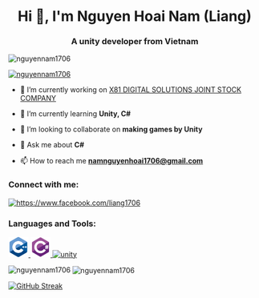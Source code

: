 <h1 align="center">Hi 👋, I'm Nguyen Hoai Nam (Liang)</h1>
<h3 align="center">A unity developer from Vietnam</h3>

<p align="left"> <img src="https://komarev.com/ghpvc/?username=nguyennam1706&label=Profile%20views&color=0e75b6&style=flat" alt="nguyennam1706" /> </p>

<p align="left"> <a href="https://github.com/ryo-ma/github-profile-trophy"><img src="https://github-profile-trophy.vercel.app/?username=nguyennam1706" alt="nguyennam1706" /></a> </p>

- 🔭 I’m currently working on [X81 DIGITAL SOLUTIONS JOINT STOCK COMPANY](https://x81.com.vn/)

- 🌱 I’m currently learning **Unity, C#**

- 👯 I’m looking to collaborate on **making games by Unity**

- 💬 Ask me about **C#**

- 📫 How to reach me **namnguyenhoai1706@gmail.com**

<h3 align="left">Connect with me:</h3>
<p align="left">
<a href="https://fb.com/https://www.facebook.com/liang1706" target="blank"><img align="center" src="https://raw.githubusercontent.com/rahuldkjain/github-profile-readme-generator/master/src/images/icons/Social/facebook.svg" alt="https://www.facebook.com/liang1706" height="30" width="40" /></a>
</p>

<h3 align="left">Languages and Tools:</h3>
<p align="left"> <a href="https://www.w3schools.com/cpp/" target="_blank" rel="noreferrer"> <img src="https://raw.githubusercontent.com/devicons/devicon/master/icons/cplusplus/cplusplus-original.svg" alt="cplusplus" width="40" height="40"/> </a> <a href="https://www.w3schools.com/cs/" target="_blank" rel="noreferrer"> <img src="https://raw.githubusercontent.com/devicons/devicon/master/icons/csharp/csharp-original.svg" alt="csharp" width="40" height="40"/> </a> <a href="https://unity.com/" target="_blank" rel="noreferrer"> <img src="https://www.vectorlogo.zone/logos/unity3d/unity3d-icon.svg" alt="unity" width="40" height="40"/> </a> </p>

<p><img align="left" src="https://github-readme-stats.vercel.app/api/top-langs?username=nguyennam1706&show_icons=true&locale=en&layout=compact" alt="nguyennam1706" /></p>

<p>&nbsp;<img align="center" src="https://github-readme-stats.vercel.app/api?username=nguyennam1706&show_icons=true&locale=en" alt="nguyennam1706" /></p>

[![GitHub Streak](https://streak-stats.demolab.com/?user=nguyennam1706)](https://git.io/streak-stats)
